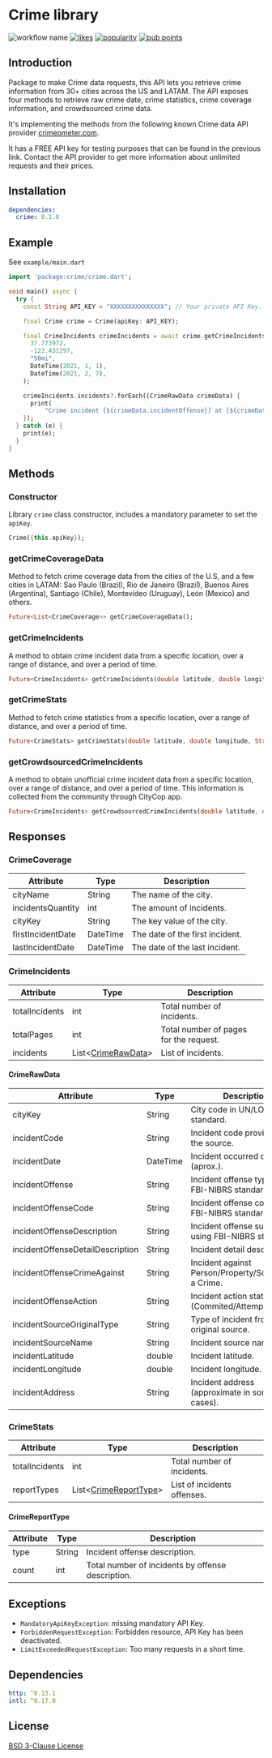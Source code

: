 # Crime library

![workflow name](https://github.com/imvalient/crime/workflows/Dart%20CI/badge.svg)
[![likes](https://badges.bar/crime/likes)](https://pub.dev/packages/crime/score)
[![popularity](https://badges.bar/crime/popularity)](https://pub.dev/packages/geocode/score)
[![pub points](https://badges.bar/crime/pub%20points)](https://pub.dev/packages/crime/score)

## Introduction

Package to make Crime data requests, this API lets you retrieve crime information from 30+ cities across the US and LATAM. The API exposes four methods to retrieve raw crime date, crime statistics, crime coverage information, and crowdsourced crime data.

It's implementing the methods from the following known Crime data API provider [crimeometer.com](https://www.crimeometer.com/crime-data-api-documentation).

It has a FREE API key for testing purposes that can be found in the previous link. Contact the API provider to get more information about unlimited requests and their prices.

## Installation

```yaml
dependencies:
  crime: 0.1.0
```

## Example

See `example/main.dart`

```dart
import 'package:crime/crime.dart';

void main() async {
  try {
    const String API_KEY = "XXXXXXXXXXXXXXX"; // Your private API Key.

    final Crime crime = Crime(apiKey: API_KEY);

    final CrimeIncidents crimeIncidents = await crime.getCrimeIncidents(
      37.773972,
      -122.431297,
      "50mi",
      DateTime(2021, 1, 1),
      DateTime(2021, 2, 7),
    );

    crimeIncidents.incidents?.forEach((CrimeRawData crimeData) {
      print(
          "Crime incident [${crimeData.incidentOffense}] at [${crimeData.cityKey}]");
    });
  } catch (e) {
    print(e);
  }
}
```

## Methods

### Constructor

Library `crime` class constructor, includes a mandatory parameter to set the `apiKey`.

```dart
Crime({this.apiKey});
```

### getCrimeCoverageData

Method to fetch crime coverage data from the cities of the U.S, and a few cities in LATAM: Sao Paulo (Brazil), Rio de Janeiro (Brazil), Buenos Aires (Argentina), Santiago (Chile), Montevideo (Uruguay), León (Mexico) and others.

```dart
Future<List<CrimeCoverage>> getCrimeCoverageData();
```

### getCrimeIncidents

A method to obtain crime incident data from a specific location, over a range of distance, and over a period of time.

```dart
Future<CrimeIncidents> getCrimeIncidents(double latitude, double longitude, String distance, DateTime startDateTime, DateTime endDateTime, {int page = 1});
```

### getCrimeStats

Method to fetch crime statistics from a specific location, over a range of distance, and over a period of time.

```dart
Future<CrimeStats> getCrimeStats(double latitude, double longitude, String distance, DateTime startDateTime, DateTime endDateTime, {int source = 1});
```

### getCrowdsourcedCrimeIncidents

A method to obtain unofficial crime incident data from a specific location, over a range of distance, and over a period of time. This information is collected from the community through CityCop app.

```dart
Future<CrimeIncidents> getCrowdsourcedCrimeIncidents(double latitude, double longitude, String distance, DateTime startDateTime, DateTime endDateTime, {int page = 1});
```

## Responses

### CrimeCoverage

| Attribute | Type | Description |
|-----------|------|-------------|
| cityName  | String| The name of the city. |
| incidentsQuantity | int | The amount of incidents. |
| cityKey | String | The key value of the city. |
| firstIncidentDate | DateTime | The date of the first incident. |
| lastIncidentDate | DateTime | The date of the last incident. |

### CrimeIncidents

| Attribute | Type | Description |
|-----------|------|-------------|
| totalIncidents| int | Total number of incidents. |
| totalPages | int | Total number of pages for the request. |
| incidents | List\<[CrimeRawData](####CrimeRawData)\> | List of incidents. |

#### CrimeRawData

| Attribute | Type | Description |
|-----------|------|-------------|
| cityKey | String | City code in UN/LOCODE standard. |
| incidentCode | String | Incident code provided by the source. |
| incidentDate | DateTime | Incident occurred date (aprox.). |
| incidentOffense | String | Incident offense type using FBI-NIBRS standard. |
| incidentOffenseCode | String | Incident offense code using FBI-NIBRS standard. |
| incidentOffenseDescription | String | Incident offense sub type using FBI-NIBRS standard. |
| incidentOffenseDetailDescription | String | Incident detail description. |
| incidentOffenseCrimeAgainst | String | Incident against Person/Property/Society/Not a Crime. |
| incidentOffenseAction | String | Incident action status (Commited/Attempted). |
| incidentSourceOriginalType | String | Type of incident from the original source. |
| incidentSourceName | String | Incident source name. |
| incidentLatitude | double | Incident latitude. |
| incidentLongitude | double | Incident longitude. |
| incidentAddress | String | Incident address (approximate in some cases). |

### CrimeStats

| Attribute | Type | Description |
|-----------|------|-------------|
| totalIncidents | int | Total number of incidents. |
| reportTypes | List\<[CrimeReportType](####CrimeReportType)\>| List of incidents offenses. |

#### CrimeReportType

| Attribute | Type | Description |
|-----------|------|-------------|
| type | String | Incident offense description. |
| count | int | Total number of incidents by offense description. |

## Exceptions

- `MandatoryApiKeyException`: missing mandatory API Key.
- `ForbiddenRequestException`: Forbidden resource, API Key has been deactivated.
- `LimitExceededRequestException`: Too many requests in a short time.

## Dependencies

```yaml
http: ^0.13.1
intl: ^0.17.0
```

## License
[BSD 3-Clause License](LICENSE)